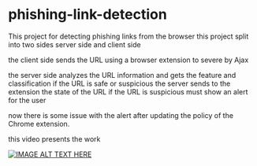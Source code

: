 # phishing-link-detection

This project for detecting phishing links from the browser 
this project split into two sides server side and client side 

the client side sends the URL using a browser extension to severe by Ajax 

the server  side analyzes the URL information and gets the feature and classification if the URL is safe or suspicious
the server sends to the extension the state of the URL if the URL is suspicious must show an alert for the user 

now there is some issue with the alert after updating the policy of the Chrome extension.

this video presents the work 

[![IMAGE ALT TEXT HERE](https://img.youtube.com/vi/XfR3T3Qx3Ts/0.jpg)](https://www.youtube.com/watch?v=XfR3T3Qx3Ts)
